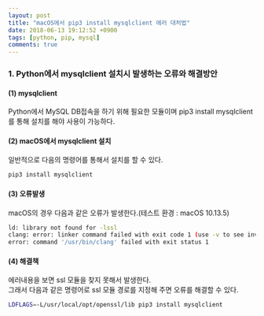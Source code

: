 ```yaml
---
layout: post
title: "macOS에서 pip3 install mysqlclient 에러 대처법"
date: 2018-06-13 19:12:52 +0900
tags: [python, pip, mysql]
comments: true
---
```

### 1. Python에서 mysqlclient 설치시 발생하는 오류와 해결방안  

#### (1) mysqlclient

Python에서 MySQL DB접속을 하기 위해 필요한 모듈이며 pip3 install mysqlclient를 통해 설치를 해야 사용이 가능하다.  

#### (2) macOS에서 mysqlclient 설치

일반적으로 다음의 명령어를 통해서 설치를 할 수 있다.

```sh
pip3 install mysqlclient
```


#### (3) 오류발생

macOS의 경우 다음과 같은 오류가 발생한다.(테스트 환경 : macOS 10.13.5)

```sh
ld: library not found for -lssl
clang: error: linker command failed with exit code 1 (use -v to see invocation)
error: command '/usr/bin/clang' failed with exit status 1  
```


#### (4) 해결책

에러내용을 보면 ssl 모듈을 찾지 못해서 발생한다.  
그래서 다음과 같은 명령어로 ssl 모듈 경로를 지정해 주면 오류를 해결할 수 있다.

```sh
LDFLAGS=-L/usr/local/opt/openssl/lib pip3 install mysqlclient
```
